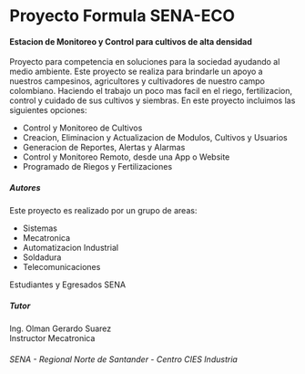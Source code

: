 # Proyecto Formula SENA-ECO

<h4>Estacion de Monitoreo y Control para cultivos de alta densidad</h4>

<p>
  Proyecto para competencia en soluciones para la sociedad ayudando al medio ambiente. Este proyecto se realiza para brindarle un apoyo a nuestros campesinos, agricultores y cultivadores de nuestro campo colombiano. Haciendo el trabajo un poco mas facil en el riego, fertilizacion, control y cuidado de sus cultivos y siembras. En este proyecto incluimos las siguientes opciones:
<ul>
  <li>Control y Monitoreo de Cultivos</li>
  <li>Creacion, Eliminacion y Actualizacion de Modulos, Cultivos y Usuarios</li>
  <li>Generacion de Reportes, Alertas y Alarmas</li>
  <li>Control y Monitoreo Remoto, desde una App o Website</li>
  <li>Programado de Riegos y Fertilizaciones</li>
</ul>
</p>

<h5>Autores</h5>
<p>Este proyecto es realizado por un grupo de areas:
<ul>
  <li>Sistemas</li>
  <li>Mecatronica</li>
  <li>Automatizacion Industrial</li>
  <li>Soldadura</li>
  <li>Telecomunicaciones</li>
</ul>
Estudiantes y Egresados SENA
<h5>Tutor</h5>
Ing. Olman Gerardo Suarez
<br>Instructor Mecatronica
</p>
<h6>SENA - Regional Norte de Santander - Centro CIES Industria</h6>
